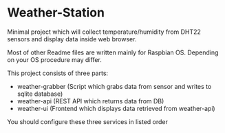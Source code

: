 # Weather-Station

Minimal project which will collect temperature/humidity from DHT22 sensors
and display data inside web browser.

Most of other Readme files are written mainly for Raspbian OS. Depending on your OS procedure may differ.

This project consists of three parts:

- weather-grabber (Script which grabs data from sensor and writes to sqlite database)
- weather-api (REST API which returns data from DB)
- weather-ui (Frontend which displays data retrieved from weather-api)

You should configure these three services in listed order
